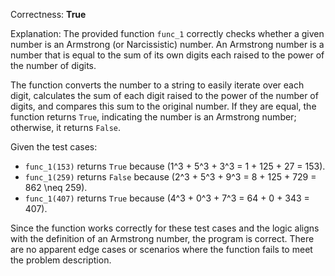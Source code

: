 Correctness: **True**

Explanation: The provided function `func_1` correctly checks whether a given number is an Armstrong (or Narcissistic) number. An Armstrong number is a number that is equal to the sum of its own digits each raised to the power of the number of digits. 

The function converts the number to a string to easily iterate over each digit, calculates the sum of each digit raised to the power of the number of digits, and compares this sum to the original number. If they are equal, the function returns `True`, indicating the number is an Armstrong number; otherwise, it returns `False`.

Given the test cases:
- `func_1(153)` returns `True` because \(1^3 + 5^3 + 3^3 = 1 + 125 + 27 = 153\).
- `func_1(259)` returns `False` because \(2^3 + 5^3 + 9^3 = 8 + 125 + 729 = 862 \neq 259\).
- `func_1(407)` returns `True` because \(4^3 + 0^3 + 7^3 = 64 + 0 + 343 = 407\).

Since the function works correctly for these test cases and the logic aligns with the definition of an Armstrong number, the program is correct. There are no apparent edge cases or scenarios where the function fails to meet the problem description.